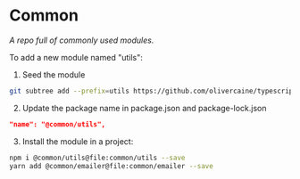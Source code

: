 # Common

*A repo full of commonly used modules.*

To add a new module named "utils":

1. Seed the module

```sh
git subtree add --prefix=utils https://github.com/olivercaine/typescript-library-boilerplate.git modpack/latest --squash
```

2. Update the package name in package.json and package-lock.json

```json
"name": "@common/utils",
```

3. Install the module in a project:

```sh
npm i @common/utils@file:common/utils --save
yarn add @common/emailer@file:common/emailer --save
```
